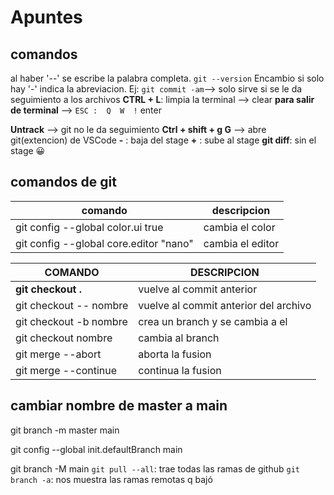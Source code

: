 # Apuntes

## comandos

al haber '--' se escribe la palabra completa.
``git --version``
Encambio si solo hay '-' indica la abreviacion. Ej:
``git commit -am``--> solo sirve si se le da seguimiento a los archivos
**CTRL + L**: limpia la terminal --> clear
**para salir de terminal** --> ``ESC :  Q  W  !`` enter

**Untrack** --> git no le da seguimiento
**Ctrl + shift + g  G** --> abre git(extencion) de VSCode
**-** : baja del stage
**+** : sube al stage
**git diff**: sin el stage 😀

## comandos de git

<!-- lista de comandos tabla -->

| comando | descripcion |
| ------- | ----------- |
| git config --global color.ui true | cambia el color |
| git config --global core.editor "nano" | cambia el editor |

| COMANDO | DESCRIPCION |
| ------- | ----------- |
|**git checkout .** | vuelve al commit anterior |
| git checkout -- nombre | vuelve al commit anterior del archivo |
| git checkout -b nombre | crea un branch y se cambia a el |
| git checkout nombre | cambia al branch |
| git merge --abort | aborta la fusion |
| git merge --continue | continua la fusion |

## cambiar nombre de master a main

git branch -m master main
<!-- cambiarlo como definitivo init.deffault -->
git config --global init.defaultBranch main
<!-- cambiarlo en el repositorio -->
git branch -M main
`git pull --all`: trae todas las ramas de github
`git branch -a`: nos muestra las ramas remotas q bajó
